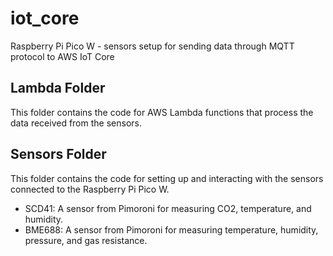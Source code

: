 # iot_core

Raspberry Pi Pico W - sensors setup for sending data through MQTT protocol to AWS IoT Core

## Lambda Folder

This folder contains the code for AWS Lambda functions that process the data received from the sensors.

## Sensors Folder

This folder contains the code for setting up and interacting with the sensors connected to the Raspberry Pi Pico W.
- SCD41: A sensor from Pimoroni for measuring CO2, temperature, and humidity.
- BME688: A sensor from Pimoroni for measuring temperature, humidity, pressure, and gas resistance.
